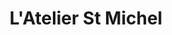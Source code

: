 ---
title: "L'Atelier St Michel"
url: /saint-michel-chef-chef/latelier-st-michel/
shop: pâtisserie
---
